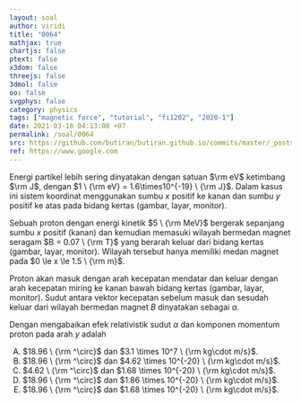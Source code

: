 ```yaml
---
layout: soal
author: viridi
title: "0064"
mathjax: true
chartjs: false
ptext: false
x3dom: false
threejs: false
3dmol: false
oo: false
svgphys: false
category: physics
tags: ["magnetic force", "tutorial", "fi1202", "2020-1"]
date: 2021-03-16 04:13:00 +07
permalink: /soal/0064
src: https://github.com/butiran/butiran.github.io/commits/master/_posts/soal/04/2021-03-16-magnetic-force-4.md
ref: https://www.google.com
---
```

Energi partikel lebih sering dinyatakan dengan satuan $\rm eV$ ketimbang $\rm J$, dengan $1 \ {\rm eV} = 1.6\times10^{-19} \ {\rm J}$. Dalam kasus ini sistem koordinat menggunakan sumbu $x$ positif ke kanan dan sumbu $y$ positif ke atas pada bidang kertas (gambar, layar, monitor).

Sebuah proton dengan energi kinetik $5 \ {\rm MeV}$ bergerak sepanjang sumbu $x$ positif (kanan) dan kemudian memasuki wilayah bermedan magnet seragam $B = 0.07 \ {\rm T}$ yang berarah keluar dari bidang kertas (gambar, layar, monitor). Wilayah tersebut hanya memiliki medan magnet pada $0 \le x \le 1.5 \ {\rm m}$.

Proton akan masuk dengan arah kecepatan mendatar dan keluar dengan arah kecepatan miring ke kanan bawah bidang kertas (gambar, layar, monitor). Sudut antara vektor kecepatan sebelum masuk dan sesudah keluar dari wilayah bermedan magnet $B$ dinyatakan sebagai $\alpha$.

Dengan mengabaikan efek relativistik sudut $\alpha$ dan komponen momentum proton pada arah $y$ adalah

<ol type="A">

<li>$18.96 \ {\rm ^\circ}$ dan $3.1 \times 10^7 \ {\rm kg\cdot m/s}$.
<li>$18.96 \ {\rm ^\circ}$ dan $4.62 \times 10^{-20} \ {\rm kg\cdot m/s}$.
<li>$4.62 \ {\rm ^\circ}$ dan $1.68 \times 10^{-20} \ {\rm kg\cdot m/s}$.
<li>$18.96 \ {\rm ^\circ}$ dan $1.86 \times 10^{-20} \ {\rm kg\cdot m/s}$.
<li>$18.96 \ {\rm ^\circ}$ dan $1.68 \times 10^{-20} \ {\rm kg\cdot m/s}$.

